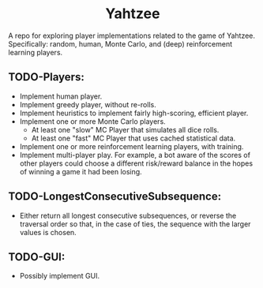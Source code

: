 <div align="center">
<h1>Yahtzee</h1>
</div>

A repo for exploring player implementations related to the game of Yahtzee.
Specifically: random, human, Monte Carlo, and (deep) reinforcement learning
players.

## TODO-Players:
  * Implement human player.
  * Implement greedy player, without re-rolls.
  * Implement heuristics to implement fairly high-scoring, efficient player.
  * Implement one or more Monte Carlo players.
    * At least one "slow" MC Player that simulates all dice rolls.
    * At least one "fast" MC Player that uses cached statistical data.
  * Implement one or more reinforcement learning players, with training.
  * Implement multi-player play. For example, a bot aware of the scores
    of other players could choose a different risk/reward balance in the hopes
    of winning a game it had been losing.

## TODO-LongestConsecutiveSubsequence:
  * Either return all longest consecutive subsequences, or reverse the traversal order
    so that, in the case of ties, the sequence with the larger values is chosen.

## TODO-GUI:
  * Possibly implement GUI.
